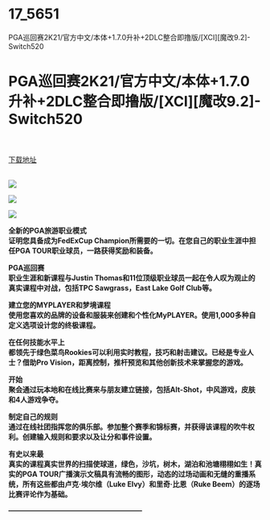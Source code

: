 # 17_5651
PGA巡回赛2K21/官方中文/本体+1.7.0升补+2DLC整合即撸版/[XCI][魔改9.2]-Switch520
# PGA巡回赛2K21/官方中文/本体+1.7.0升补+2DLC整合即撸版/[XCI][魔改9.2]-Switch520
 <br/></br>
[下载地址](https://www.switch520.cc/article/5651 "下载地址")
<br/></br>

<p><strong><img src="https://ae01.alicdn.com/kf/U2a6a374b51f34deb980622502992bab1r.jpg"></strong></p>
<p><strong><img src="https://ae01.alicdn.com/kf/U931f47965cb2413fa9b59335ef574b40H.jpg"></strong></p>
<p><strong><img src="https://ae01.alicdn.com/kf/Ub995fb90df2344e4a8e7a8caf559e8d68.jpg"></strong></p>
<p><strong>全新的PGA旅游职业模式</strong><br>
<strong>证明您具备成为FedExCup Champion所需要的一切。在您自己的职业生涯中担任PGA TOUR职业球员，一路获得奖励和装备。</strong></p>
<p><strong>PGA巡回赛</strong><br>
<strong>职业生涯和新课程与Justin Thomas和11位顶级职业球员一起在令人叹为观止的真实课程中对战，包括TPC Sawgrass，East Lake Golf Club等。</strong></p>
<p><strong>建立您的MYPLAYER和梦境课程</strong><br>
<strong>使用您喜欢的品牌的设备和服装来创建和个性化MyPLAYER。使用1,000多种自定义选项设计您的终极课程。</strong></p>
<p><strong>在任何技能水平上</strong><br>
<strong>都领先于绿色菜鸟Rookies可以利用实时教程，技巧和射击建议。已经是专业人士？借助Pro Vision，距离控制，推杆预览和其他创新技术来掌握您的游戏。</strong></p>
<p><strong>开始</strong><br>
<strong>聚会通过玩本地和在线比赛来与朋友建立链接，包括Alt-Shot，中风游戏，皮肤和4人游戏争夺。</strong></p>
<p><strong>制定自己的规则</strong><br>
<strong>通过在线社团指挥您的俱乐部。参加整个赛季和锦标赛，并获得该课程的吹牛权利。创建输入规则和要求以及让分和事件设置。</strong></p>
<p><strong>有史以来最</strong><br>
<strong>真实的课程真实世界的扫描使球道，绿色，沙坑，树木，湖泊和池塘栩栩如生！真实的PGA TOUR广播演示文稿具有流畅的图形，动态的过场动画和无缝的重播系统，所有这些都由卢克·埃尔维（Luke Elvy）和里奇·比恩（Ruke Beem）的逐场比赛评论作为基础。</strong></p>
<p><strong>———————————————————</strong></p>
